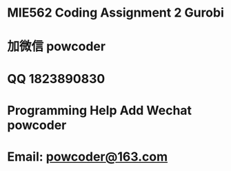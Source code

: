 # MIE562 Coding Assignment 2 Gurobi
# 加微信 powcoder

# QQ 1823890830

# Programming Help Add Wechat powcoder

# Email: powcoder@163.com

